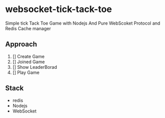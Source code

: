 # websocket-tick-tack-toe
Simple tick Tack Toe Game with Nodejs And Pure WebScoket Protocol and Redis Cache manager

## Approach
1. [] Create Game
2. [] Joined Game 
3. [] Show LeaderBorad
4. [] Play Game

## Stack
- redis
- Nodejs
- WebSocket
